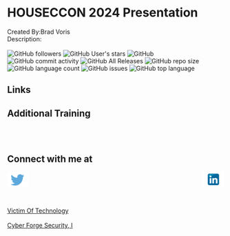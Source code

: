 
# HOUSECCON 2024 Presentation
Created By:Brad Voris <BR />
Description: 
<BR /><BR />
<img alt="GitHub followers" src="https://img.shields.io/github/followers/bvoris?style=social">
<img alt="GitHub User's stars" src="https://img.shields.io/github/stars/bvoris?style=social">
<img alt="GitHub" src="https://img.shields.io/github/license/bvoris/houseccon2024presentation">
<img alt="GitHub commit activity" src="https://img.shields.io/github/commit-activity/m/bvoris/houseccon2024presentation">
<img alt="GitHub All Releases" src="https://img.shields.io/github/downloads/bvoris/houseccon2024presentation/total">
<img alt="GitHub repo size" src="https://img.shields.io/github/repo-size/bvoris/houseccon2024presentation">
<img alt="GitHub language count" src="https://img.shields.io/github/languages/count/bvoris/houseccon2024presentation">
<img alt="GitHub issues" src="https://img.shields.io/github/issues/bvoris/houseccon2024presentation">
<img alt="GitHub top language" src="https://img.shields.io/github/languages/top/bvoris/houseccon2024presentation">

## Links
## Additional Training

<BR /><BR />
## Connect with me at

<a href="https://twitter.com/HMInfoSecViking?ref_src=twsrc%5Etfw"><IMG SRC="https://github.com/bvoris/bvoris/blob/master/twitter.jpg" WIDTH=10% HEIGHT=10% ALIGN=LEFT></a>

<a href="https://www.linkedin.com/in/brad-voris" target="_blank"><IMG SRC="https://github.com/bvoris/bvoris/blob/master/linkedin.png" WIDTH=10% HEIGHT=4% ALIGN=RIGHT></a>

<BR /><BR />
<BR /><BR />

<A HREF="https://www.victimoftechnology.com">Victim Of Technology<A />
<BR /><BR />
<A HREF="https://www.cyberforgesecurity.com">Cyber Forge Security, I
